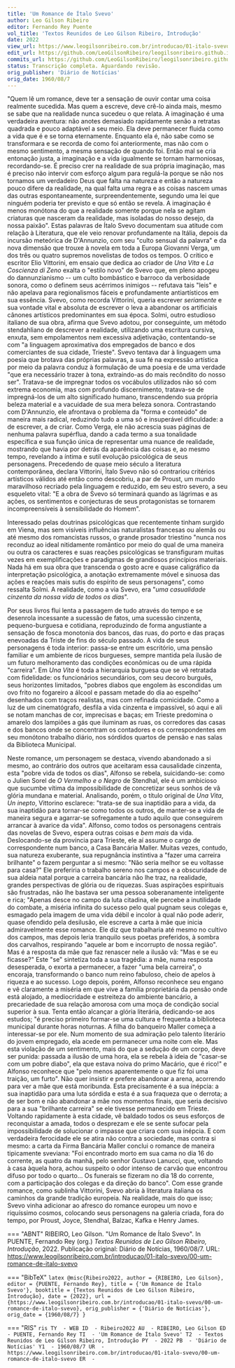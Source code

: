 ```yaml
---
title: 'Um Romance de Ítalo Svevo'
author: Leo Gilson Ribeiro
editor: Fernando Rey Puente
vol_title: 'Textos Reunidos de Leo Gilson Ribeiro, Introdução'
date: 2022
view_url: https://www.leogilsonribeiro.com.br/introducao/01-italo-svevo/00-um-romance-de-italo-svevo
edit_url: https://github.com/LeoGilsonRibeiro/leogilsonribeiro.github.io/edit/main//docs/markdown/introducao/01-italo-svevo/00-um-romance-de-italo-svevo.md
commits_url: https://github.com/LeoGilsonRibeiro/leogilsonribeiro.github.io/commits/main/docs/markdown/introducao/01-italo-svevo/00-um-romance-de-italo-svevo.md
status: Transcrição completa. Aguardando revisão.
orig_publisher: 'Diário de Notícias'
orig_date: 1960/08/7
---
```


"Quem lê um romance, deve ter a sensação de ouvir contar uma coisa realmente sucedida. Mas quem a escreve, deve crê-lo ainda mais, mesmo se sabe que na realidade nunca sucedeu o que relata. A imaginação é uma verdadeira aventura: não anotes demasiado rapidamente senão a retratas quadrada e pouco adaptável a seu meio. Ela deve permanecer fluida como a vida que é e se torna eternamente. Enquanto ela é, não sabe como se transformara e se recorda de como foi anteriormente, mas não com o mesmo sentimento, a mesma sensação de quando foi. Então mal se cria entonação justa, a imaginação e a vida igualmente se tornam harmoniosas, recordando-se. É preciso crer na realidade de sua própria imaginação, mas é preciso não intervir com esforço algum para regulá-la porque se não nos tornamos um verdadeiro Deus que falta na natureza e então a natureza pouco difere da realidade, na qual falta uma regra e as coisas nascem umas das outras espontaneamente, surpreendentemente, segundo uma lei que ninguém poderia ter previsto e que só então se revela. A imaginação é menos monótona do que a realidade somente porque nela se agitam criaturas que nasceram da realidade, mas isoladas do nosso desejo, da nossa paixão". Estas palavras de Ítalo Svevo documentam sua atitude com relação à Literatura, que ele veio renovar profundamente na Itália, depois da incursão meteórica de D'Annunzio, com seu "culto sensual da palavra" e da nova dimensão que trouxe à novela em toda a Europa Giovanni Verga, um dos três ou quatro supremos novelistas de todos os tempos. O crítico e escritor Elio Vittorini, em ensaio que dedica ao criador de *Una Vita* e *La Coscienza di Zeno* exalta o "estilo novo" de Svevo que, em pleno apogeu do dannunzianismo -- um culto bombástico e barroco da verbosidade sonora, como o definem seus acérrimos inimigos -- refutava tais "leis" e não apelava para regionalismos fáceis e profundamente antiartísticos em sua essência. Svevo, como recorda Vittorini, queria escrever *seriamente* e sua vontade vital e absoluta de escrever o leva a abandonar os artificiais cânones artísticos predominantes em sua época. Solmi, outro estudioso italiano de sua obra, afirma que Svevo adotou, por conseguinte, um método stendahliano de descrever a realidade, utilizando uma escritura cursiva, enxuta, sem empolamentos nem excessiva adjetivação, contentando-se com "a linguagem aproximativa dos empregados de banco e dos comerciantes de sua cidade, Trieste". Svevo tentava dar à linguagem uma poesia que brotava das próprias palavras, a sua fé na expressão artística por meio da palavra conduz à formulação de uma poesia e de uma verdade "que era necessário trazer à tona, extraindo-as do mais recôndito do nosso ser". Tratava-se de impregnar todos os vocábulos utilizados não só com extrema economia, mas com profundo discernimento, tratava-se de impregná-los de um alto significado humano, transcendendo sua própria beleza material e a vacuidade de sua mera beleza sonora. Contrastando com D'Annunzio, ele afrontava o problema da "forma e conteúdo" de maneira mais radical, reduzindo tudo a uma só e insuperável dificuldade: a de escrever, a de criar. Como Verga, ele não acrescia suas páginas de nenhuma palavra supérflua, dando a cada termo a sua tonalidade específica e sua função única de representar uma nuance de realidade, mostrando que havia por detrás da aparência das coisas e, ao mesmo tempo, revelando a íntima e sutil evolução psicológica de seus personagens. Precedendo de quase meio século a literatura contemporânea, declara Vittorini, Ítalo Svevo não só contrariou critérios artísticos válidos até então como descobriu, a par de Proust, um mundo maravilhoso recriado pela linguagem e reduzido, em seu estro severo, a seu esqueleto vital: "E a obra de Svevo só terminará quando as lágrimas e as ações, os sentimentos e conjecturas de seus protagonistas se tornarem incompreensíveis à sensibilidade do Homem".

Interessado pelas doutrinas psicológicas que recentemente tinham surgido em Viena, mas sem visíveis influências naturalistas francesas ou alemãs ou até mesmo dos romancistas russos, o grande prosador triestino "nunca nos reconduz ao ideal nitidamente romântico por meio do qual de uma maneira ou outra os caracteres e suas reações psicológicas se transfiguram muitas vezes em exemplificações e paradigmas de grandiosos princípios materiais. Nada há em sua obra que transcenda o gosto acre e quase caligráfico da interpretação psicológica, a anotação extremamente móvel e sinuosa das ações e reações mais sutis do espírito de seus personagens", como ressalta Solmi. A realidade, como a via Svevo, era "*uma casualidade cinzenta da nossa vida de todos os dias*".

Por seus livros flui lenta a passagem de tudo através do tempo e se desenrola incessante a sucessão de fatos, uma sucessão cinzenta, pequeno-burguesa e cotidiana, reproduzindo de forma angustiante a sensação de fosca monotonia dos bancos, das ruas, do porto e das praças enevoadas da Triste de fins do século passado. A vida de seus personagens é toda interior: passa-se entre um escritório, uma pensão familiar e um ambiente de ricos burgueses, sempre mantida pela ilusão de um futuro melhoramento das condições econômicas ou de uma rápida "carreira". Em *Una Vita* é toda a hierarquia burguesa que se vê retratada com fidelidade: os funcionários secundários, com seu decoro burguês, seus horizontes limitados, "pobres diabos que engolem às escondidas um ovo frito no fogareiro a álcool e passam metade do dia ao espelho" desenhados com traços realistas, mas com refinada comicidade. Como a luz de um cinematógrafo, desfila a vida cinzenta e impassível, só aqui e ali se notam manchas de cor, imprecisas e baças; em Trieste predomina o amarelo dos lampiões a gás que iluminam as ruas, os corredores das casas e dos bancos onde se concentram os contadores e os correspondentes em seu monótono trabalho diário, nos sórdidos quartos de pensão e nas salas da Biblioteca Municipal.

Neste romance, um personagem se destaca, vivendo abandonado a si mesmo, ao contrário dos outros que aceitaram essa causalidade cinzenta, esta "pobre vida de todos os dias", Alfonso se rebela, suicidando-se: como o Julien Sorel de *O Vermelho e o Negro* de Stendhal, ele é um ambicioso que sucumbe vítima da impossibilidade de concretizar seus sonhos de vã glória mundana e material. Analisando, porém, o título original de *Una Vita*, *Un inepto*, Vittorino esclarece: "trata-se de sua inaptidão para a vida, da sua inaptidão para tornar-se como todos os outros, de manter-se a vida de maneira segura e agarrar-se sofregamente a tudo aquilo que conseguirem arrancar à avarice da vida". Alfonso, como todos os personagens centrais das novelas de Svevo, espera outras coisas e *bem mais* da vida. Deslocando-se da província para Trieste, ele aí assume o cargo de correspondente num banco, a Casa Bancária Maller. Muitas vezes, contudo, sua natureza exuberante, sua repugnância instintiva a "fazer uma carreira brilhante" o fazem perguntar a si mesmo: "Não seria melhor se eu voltasse para casa?" Ele preferiria o trabalho sereno nos campos e a obscuridade de sua aldeia natal porque a carreira bancária não lhe traz, na realidade, grandes perspectivas de glória ou de riquezas. Suas aspirações espirituais são frustradas, não lhe bastava ser uma pessoa soberanamente inteligente e rica; "Apenas desce no campo da luta citadina, ele percebe a inutilidade do combate, a miséria infinita do sucesso pelo qual pugnam seus colegas e, esmagado pela imagem de uma vida débil e incolor à qual não pode aderir, quase ofendido pela desilusão, ele escreve a carta à mãe que inicia admiravelmente esse romance. Ele diz que trabalharia até mesmo no cultivo dos campos, mas depois leria tranquilo seus poetas preferidos, à sombra dos carvalhos, respirando "aquele ar bom e incorrupto de nossa região". Mas é a resposta da mãe que faz renascer nele a ilusão vã: "Mas e se eu ficasse?" Este "se" sintetiza toda a sua tragédia: a mãe, numa resposta desesperada, o exorta a permanecer, a fazer "uma bela carreira", o encoraja, transformando o banco num reino fabuloso, cheio de apelos à riqueza e ao sucesso. Logo depois, porém, Alfonso reconhece seu engano e vê claramente a miséria em que vive a família proprietária da pensão onde está alojado, a mediocridade e estreiteza do ambiente bancário, a precariedade de sua relação amorosa com uma moça de condição social superior à sua. Tenta então alcançar a glória literária, dedicando-se aos estudos; "é preciso primeiro formar-se uma cultura e frequenta a biblioteca municipal durante horas noturnas. A filha do banqueiro Maller começa a interessar-se por ele. Num momento de sua admiração pelo talento literário do jovem empregado, ela acede em permanecer uma noite com ele. Mas esta violação de um sentimento, mais do que a sedução de um corpo, deve ser punida: passada a ilusão de uma hora, ela se rebela à ideia de "casar-se com um pobre diabo", ela que estava noiva do primo Macário, que é rico!" e Alfonso reconhece que "pelo menos aparentemente o que fiz foi uma traição, um furto". Não quer insistir e prefere abandonar a arena, acorrendo para ver a mãe que está moribunda. Esta precisamente é a sua inépcia: a sua inaptidão para uma luta sórdida e esta é a sua fraqueza que o derrota; a de ser bom e não abandonar a mãe nos momentos finais, que seria decisivo para a sua "brilhante carreira" se ele tivesse permanecido em Trieste. Voltando rapidamente à esta cidade, vê baldado todos os seus esforços de reconquistar a amada, todos o desprezam e ele se sente sufocar pela impossibilidade de solucionar o impasse que criara com sua inépcia. E com verdadeira ferocidade ele se atira não contra a sociedade, mas contra si mesmo: a carta da Firma Bancária Maller conclui o romance de maneira tipicamente sveviana: "Foi encontrado morto em sua cama no dia 16 do corrente, as quatro da manhã, pelo senhor Gustavo Lanucci, que, voltando à casa àquela hora, achou suspeito o odor intenso de carvão que encontrou difuso por todo o quarto\... Os funerais se fizeram no dia 18 do corrente, com a participação dos colegas e da direção do banco". Com esse grande romance, como sublinha Vittorini, Svevo abria à literatura italiana os caminhos da grande tradição europeia. Na realidade, mais do que isso; Svevo vinha adicionar ao afresco do romance europeu um novo e riquíssimo cosmos, colocando seus personagens na galeria criada, fora do tempo, por Proust, Joyce, Stendhal, Balzac, Kafka e Henry James.


=== "ABNT"
    RIBEIRO, Leo Gilson. "Um Romance de Ítalo Svevo". In PUENTE, Fernando Rey (org.) <em>Textos Reunidos de Leo Gilson Ribeiro, Introdução</em>, 2022. Publicação original: Diário de Notícias, 1960/08/7. URL: <a href="stable_url">https://www.leogilsonribeiro.com.br/introducao/01-italo-svevo/00-um-romance-de-italo-svevo</a>

=== "BibTeX"
    ```latex
    @misc{Ribeiro2022,
    author = {RIBEIRO, Leo Gilson},
    editor = {PUENTE, Fernando Rey},
    title = {'Um Romance de Ítalo Svevo'},
    booktitle = {Textos Reunidos de Leo Gilson Ribeiro, Introdução},
    date = {2022},
    url = {https://www.leogilsonribeiro.com.br/introducao/01-italo-svevo/00-um-romance-de-italo-svevo},
    orig_publisher = {'Diário de Notícias'},
    orig_date = {1960/08/7}
    }
    ```

=== "RIS"
    ```ris
    TY  - WEB
    ID  - Ribeiro2022
    AU  - RIBEIRO, Leo Gilson
    ED  - PUENTE, Fernando Rey
    TI  - 'Um Romance de Ítalo Svevo'
    T2  - Textos Reunidos de Leo Gilson Ribeiro, Introdução
    PY  - 2022
    PB  - 'Diário de Notícias'
    Y1  - 1960/08/7
    UR  - https://www.leogilsonribeiro.com.br/introducao/01-italo-svevo/00-um-romance-de-italo-svevo
    ER  - 
    ```

